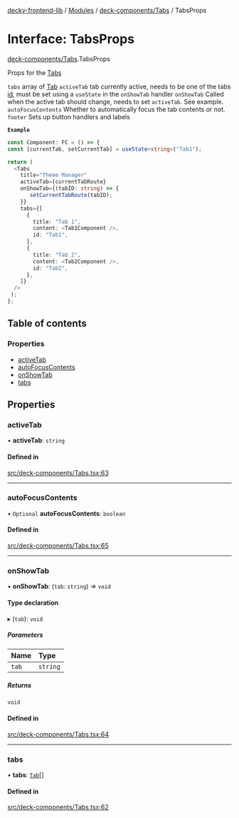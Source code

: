 [decky-frontend-lib](../README.md) / [Modules](../modules.md) / [deck-components/Tabs](../modules/deck_components_Tabs.md) / TabsProps

# Interface: TabsProps

[deck-components/Tabs](../modules/deck_components_Tabs.md).TabsProps

Props for the [Tabs](../modules/deck_components_Tabs.md#tabs)

`tabs` array of [Tab](deck_components_Tabs.Tab.md)
`activeTab` tab currently active, needs to be one of the tabs [id](deck_components_Tabs.Tab.md#id), must be set using a `useState` in the `onShowTab` handler
`onShowTab` Called when the active tab should change, needs to set `activeTab`. See example.
`autoFocusContents` Whether to automatically focus the tab contents or not.
`footer` Sets up button handlers and labels

**`Example`**

```ts
const Component: FC = () => {
const [currentTab, setCurrentTab] = useState<string>("Tab1");

return (
  <Tabs
    title="Theme Manager"
    activeTab={currentTabRoute}
    onShowTab={(tabID: string) => {
       setCurrentTabRoute(tabID);
    }}
    tabs={[
      {
        title: "Tab 1",
        content: <Tab1Component />,
        id: "Tab1",
      },
      {
        title: "Tab 2",
        content: <Tab2Component />,
        id: "Tab2",
      },
    ]}
  />
 );
};
```

## Table of contents

### Properties

- [activeTab](deck_components_Tabs.TabsProps.md#activetab)
- [autoFocusContents](deck_components_Tabs.TabsProps.md#autofocuscontents)
- [onShowTab](deck_components_Tabs.TabsProps.md#onshowtab)
- [tabs](deck_components_Tabs.TabsProps.md#tabs)

## Properties

### activeTab

• **activeTab**: `string`

#### Defined in

[src/deck-components/Tabs.tsx:63](https://github.com/SteamDeckHomebrew/decky-frontend-lib/blob/925ea8c/src/deck-components/Tabs.tsx#L63)

___

### autoFocusContents

• `Optional` **autoFocusContents**: `boolean`

#### Defined in

[src/deck-components/Tabs.tsx:65](https://github.com/SteamDeckHomebrew/decky-frontend-lib/blob/925ea8c/src/deck-components/Tabs.tsx#L65)

___

### onShowTab

• **onShowTab**: (`tab`: `string`) => `void`

#### Type declaration

▸ (`tab`): `void`

##### Parameters

| Name | Type |
| :------ | :------ |
| `tab` | `string` |

##### Returns

`void`

#### Defined in

[src/deck-components/Tabs.tsx:64](https://github.com/SteamDeckHomebrew/decky-frontend-lib/blob/925ea8c/src/deck-components/Tabs.tsx#L64)

___

### tabs

• **tabs**: [`Tab`](deck_components_Tabs.Tab.md)[]

#### Defined in

[src/deck-components/Tabs.tsx:62](https://github.com/SteamDeckHomebrew/decky-frontend-lib/blob/925ea8c/src/deck-components/Tabs.tsx#L62)
